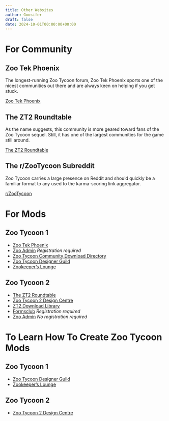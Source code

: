 ```yaml
---
title: Other Websites
author: Goosifer
draft: false
date: 2024-10-01T00:00:00+00:00
---
```


# For Community

## Zoo Tek Phoenix

The longest-running Zoo Tycoon forum, Zoo Tek Phoenix sports one of the nicest communities out there and are always keen on helping if you get stuck.

[Zoo Tek Phoenix](https://zootekphoenix.com/forums/)

## The ZT2 Roundtable

As the name suggests, this community is more geared toward fans of the Zoo Tycoon sequel. Still, it has one of the largest communities for the game still around.

[The ZT2 Roundtable](https://thezt2roundtable.com/)

## The r/ZooTycoon Subreddit

Zoo Tycoon carries a large presence on Reddit and should quickly be a familiar format to any used to the karma-scoring link aggregator.

[r/ZooTycoon](https://www.reddit.com/r/ZooTycoon/)

# For Mods

## Zoo Tycoon 1
  * [Zoo Tek Phoenix](https://zootekphoenix.com/forums/)
  * [Zoo Admin](https://zooadmin.org/ZT1/index.php) *Registration required*
  * [Zoo Tycoon Community Download Directory](http://www.ztcdd.org/DD/)
  * [Zoo Tycoon Designer Guild](http://www.ztcdd.org/DG/)
  * [Zookeeper’s Lounge](http://www.lunamanar.com/zklounge/)
  
## Zoo Tycoon 2
  * [The ZT2 Roundtable](https://thezt2roundtable.com/)
  * [Zoo Tycoon 2 Design Centre](https://www.tapatalk.com/groups/zt2_designing_center/)
  * [ZT2 Download Library](https://zt2downloadlibrary.fandom.com/wiki/ZT2_Download_Library_Wiki)
  * [Formsclub](https://forumsclub.com/gc/28-user-made-creations/) *Registration required*
  * [Zoo Admin](https://zooadmin.org/ZT2/index.php) *No registration required*

# To Learn How To Create Zoo Tycoon Mods

## Zoo Tycoon 1
  * [Zoo Tycoon Designer Guild](http://www.ztcdd.org/DG/)
  * [Zookeeper’s Lounge](http://www.lunamanar.com/zklounge/)
  
## Zoo Tycoon 2
  * [Zoo Tycoon 2 Design Centre](https://www.tapatalk.com/groups/zt2_designing_center/)